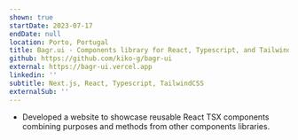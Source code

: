 ```yaml
---
shown: true
startDate: 2023-07-17
endDate: null
location: Porto, Portugal
title: Bagr.ui - Components library for React, Typescript, and TailwindCSS
github: https://github.com/kiko-g/bagr-ui
external: https://bagr-ui.vercel.app
linkedin: ''
subtitle: Next.js, React, Typescript, TailwindCSS
externalSub: ''
---
```


- Developed a website to showcase reusable React TSX components combining purposes and methods from other components libraries.
